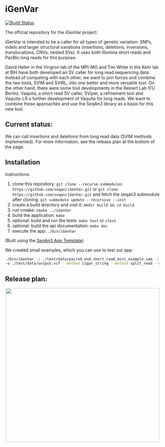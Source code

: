 # iGenVar

[![Build Status](https://github.com/seqan/iGenVar/workflows/iGenVar%20CI/badge.svg)](https://github.com/seqan/iGenVar/actions?query=workflow%3A%22iGenVar+CI%22+branch%3Amaster)

The official repository for the iGenVar project.

iGenVar is intended to be a caller for all types of genetic variation: SNPs, indels and larger structural variations
(insertions, deletions, inversions, translocations, CNVs, nested SVs).
It uses both Illumina short reads and PacBio long reads for this purpose.

David Heller in the Vingron lab of the MPI-MG and Tim White in the Kehr lab at BIH have both developed an SV caller for
long read sequencing data. Instead of competing with each other, we want to join forces and combine the two tools, SVIM
and SVIRL, into one better and more versatile tool.
On the other hand, there were some tool developments in the Reinert Lab (FU Berlin): Vaquita, a short read SV caller,
SViper, a refinement tool and Vaquita-LR a further development of Vaquita for long reads.
We want to combine these approaches and use the SeqAn3 library as a basis for this new tool.

## Current status:

We can call insertions and deletions from long read data (SVIM methods implemented).
For more information, see the release plan at the bottom of the page.

## Installation

Instructions:

1. clone this repository: `git clone --recurse-submodules https://github.com/seqan/iGenVar.git`
    or `git clone https://github.com/seqan/iGenVar.git` and fetch the seqan3 submodule after cloning:
    `git submodule update --recursive --init`
2. create a build directory and visit it: `mkdir build && cd build`
3. run cmake: `cmake ../iGenVar`
4. build the application: `make`
5. optional: build and run the tests: `make test` or `ctest`
6. optional: build the api documentation: `make doc`
7. execute the app: `./bin/iGenVar`

(Built using the [SeqAn3 App Template](https://github.com/seqan/app-template))

We created small examples, which you can use to test our app:
```bash
./bin/iGenVar -i ./test/data/paired_end_short_read_mini_example.sam -j ./test/data/single_end_mini_example.sam \
-o ./test/data/output.vcf --method cigar_string --method split_read --min_var_length 5
```

## Release plan:

<p align="center"><img height="500" src="https://github.com/seqan/iGenVar/tree/master/doc/ReleasePlan.png"></p>
